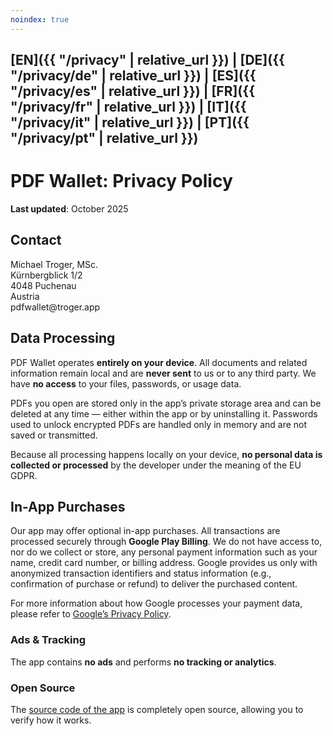 ```yaml
---
noindex: true
---
```

## [EN]({{ "/privacy" | relative_url }}) | [DE]({{ "/privacy/de" | relative_url }}) | [ES]({{ "/privacy/es" | relative_url }}) | [FR]({{ "/privacy/fr" | relative_url }}) | [IT]({{ "/privacy/it" | relative_url }}) | [PT]({{ "/privacy/pt" | relative_url }})
# PDF Wallet: Privacy Policy

**Last updated**: October 2025

## Contact
Michael Troger, MSc.  
Kürnbergblick 1/2   
4048 Puchenau  
Austria  
&#112;&#100;&#102;&#119;&#97;&#108;&#108;&#101;&#116;&#64;&#116;&#114;&#111;&#103;&#101;&#114;&#46;&#97;&#112;&#112;

## Data Processing
PDF Wallet operates **entirely on your device**.
All documents and related information remain local and are **never sent** to us or to any third party.
We have **no access** to your files, passwords, or usage data.

PDFs you open are stored only in the app’s private storage area and can be deleted at any time — either within the app or by uninstalling it.
Passwords used to unlock encrypted PDFs are handled only in memory and are not saved or transmitted.

Because all processing happens locally on your device, **no personal data is collected or processed** by the developer under the meaning of the EU GDPR.

## In-App Purchases
Our app may offer optional in-app purchases.
All transactions are processed securely through **Google Play Billing**.
We do not have access to, nor do we collect or store, any personal payment information such as your name, credit card number, or billing address.
Google provides us only with anonymized transaction identifiers and status information (e.g., confirmation of purchase or refund) to deliver the purchased content.

For more information about how Google processes your payment data, please refer to [Google’s Privacy Policy](https://policies.google.com/privacy).

### Ads & Tracking
The app contains **no ads** and performs **no tracking or analytics**.
  
### Open Source
The [source code of the app](https://github.com/michaeltroger/pdfwallet-android) is completely open source, allowing you to verify how it works.
  
